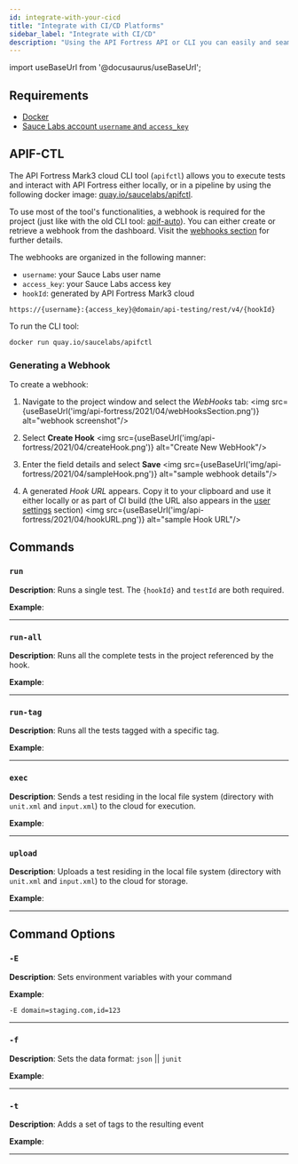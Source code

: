 ```yaml
---
id: integrate-with-your-cicd
title: "Integrate with CI/CD Platforms"
sidebar_label: "Integrate with CI/CD"
description: "Using the API Fortress API or CLI you can easily and seamlessly integrate continuous API testing powered by API Fortress into your CI/CD pipeline."
---
```


import useBaseUrl from '@docusaurus/useBaseUrl';

## Requirements
* [Docker](https://docs.docker.com/get-docker/)
* [Sauce Labs account `username` and `access_key`](https://app.saucelabs.com/user-settings)

## APIF-CTL

The API Fortress Mark3 cloud CLI tool (`apifctl`) allows you to execute tests and interact with API Fortress either locally, or in a pipeline by using the following docker image: [quay.io/saucelabs/apifctl](https://quay.io/repository/saucelabs/apifctl?tag=latest&tab=tags).

To use most of the tool's functionalities, a webhook is required for the project (just like with the old CLI tool: [apif-auto](/api-testing/mark2/ci/apif-auto)). You can either create or retrieve a webhook from the dashboard. Visit the [webhooks section](#generating-a-webhook) for further details.

The webhooks are organized in the following manner:
* `username`: your Sauce Labs user name
* `access_key`: your Sauce Labs access key
* `hookId`: generated by API Fortress Mark3 cloud

```http request
https://{username}:{access_key}@domain/api-testing/rest/v4/{hookId}
```

To run the CLI tool:

```bash
docker run quay.io/saucelabs/apifctl
```

### Generating a Webhook

To create a webhook:

1. Navigate to the project window and select the _WebHooks_ tab:
   <img src={useBaseUrl('img/api-fortress/2021/04/webHooksSection.png')} alt="webhook screenshot"/>

1. Select **Create Hook**
   <img src={useBaseUrl('img/api-fortress/2021/04/createHook.png')} alt="Create New WebHook"/>

1. Enter the field details and select **Save**
   <img src={useBaseUrl('img/api-fortress/2021/04/sampleHook.png')} alt="sample webhook details"/>

1. A generated _Hook URL_ appears. Copy it to your clipboard and use it either locally or as part of CI build (the URL also appears in the [user settings](https://app.saucelabs.com/user-settings) section)
   <img src={useBaseUrl('img/api-fortress/2021/04/hookURL.png')} alt="sample Hook URL"/>
    
## Commands

### `run`

__Description__: Runs a single test. The `{hookId}` and `testId` are both required.

__Example__:

---

### `run-all`

__Description__: Runs all the complete tests in the project referenced by the hook.

__Example__:

---

### `run-tag`

__Description__: Runs all the tests tagged with a specific tag.

__Example__:

---

### `exec`

__Description__: Sends a test residing in the local file system (directory with `unit.xml` and `input.xml`) to the cloud for execution.

__Example__:

---

### `upload`

__Description__: Uploads a test residing in the local file system  (directory with `unit.xml` and `input.xml`) to the cloud for storage.

__Example__:

---

## Command Options

### `-E`

__Description__: Sets environment variables with your command

__Example__:

```bash
-E domain=staging.com,id=123
```

---

### `-f`

__Description__: Sets the data format: `json` || `junit`

__Example__:

---

### `-t`

__Description__: Adds a set of tags to the resulting event

__Example__:

---